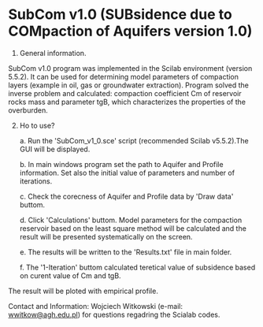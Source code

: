 # SubCom v1.0 (SUBsidence due to COMpaction of Aquifers version 1.0)

1. General information.

SubCom v1.0 program was implemented in the Scilab environment (version 5.5.2). It can be used for 
determining model parameters of compaction layers (example in oil, gas or groundwater extraction). 
Program solved the inverse problem and calculated: compaction coefficient Cm of reservoir rocks mass 
and parameter tgB, which characterizes the properties of the overburden.

2. Ho to use?
    
    a. Run the 'SubCom_v1_0.sce' script (recommended Scilab v5.5.2).The GUI will be displayed.
	
    b. In main windows program set the path to Aquifer and Profile information. Set also the initial 
value of parameters and number of iterations.

    c. Check the corecness of Aquifer and Profile data by 'Draw data' buttom.
	
    d. Click 'Calculations' buttom. Model parameters for the compaction reservoir based on the 
least square method will be calculated and the result will be presented systematically on the screen.

    e. The results will be written to the 'Results.txt' file in main folder.
	
    f. The '1-Iteration' buttom calculated teretical value of subsidence based on curent value of Cm and tgB.
	
The result will be ploted with empirical profile.

Contact and Information: Wojciech Witkowski (e-mail: wwitkow@agh.edu.pl) for questions regadring 
the Scialab codes. 
